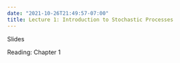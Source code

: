```yaml
---
date: "2021-10-26T21:49:57-07:00"
title: Lecture 1: Introduction to Stochastic Processes
---
```


Slides

Reading: Chapter 1
